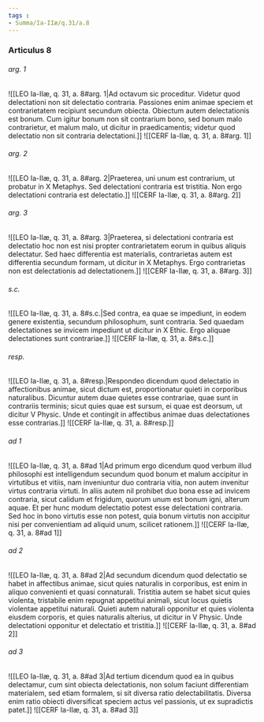 ```yaml
---
tags : 
- Summa/Ia-IIæ/q.31/a.8
---
```


### Articulus 8

###### arg. 1
![[LEO Ia-IIæ, q. 31, a. 8#arg. 1|Ad octavum sic proceditur. Videtur quod delectationi non sit delectatio contraria. Passiones enim animae speciem et contrarietatem recipiunt secundum obiecta. Obiectum autem delectationis est bonum. Cum igitur bonum non sit contrarium bono, sed bonum malo contrarietur, et malum malo, ut dicitur in praedicamentis; videtur quod delectatio non sit contraria delectationi.]]
![[CERF Ia-IIæ, q. 31, a. 8#arg. 1]]

###### arg. 2
![[LEO Ia-IIæ, q. 31, a. 8#arg. 2|Praeterea, uni unum est contrarium, ut probatur in X Metaphys. Sed delectationi contraria est tristitia. Non ergo delectationi contraria est delectatio.]]
![[CERF Ia-IIæ, q. 31, a. 8#arg. 2]]

###### arg. 3
![[LEO Ia-IIæ, q. 31, a. 8#arg. 3|Praeterea, si delectationi contraria est delectatio hoc non est nisi propter contrarietatem eorum in quibus aliquis delectatur. Sed haec differentia est materialis, contrarietas autem est differentia secundum formam, ut dicitur in X Metaphys. Ergo contrarietas non est delectationis ad delectationem.]]
![[CERF Ia-IIæ, q. 31, a. 8#arg. 3]]

###### s.c.
![[LEO Ia-IIæ, q. 31, a. 8#s.c.|Sed contra, ea quae se impediunt, in eodem genere existentia, secundum philosophum, sunt contraria. Sed quaedam delectationes se invicem impediunt ut dicitur in X Ethic. Ergo aliquae delectationes sunt contrariae.]]
![[CERF Ia-IIæ, q. 31, a. 8#s.c.]]

###### resp.
![[LEO Ia-IIæ, q. 31, a. 8#resp.|Respondeo dicendum quod delectatio in affectionibus animae, sicut dictum est, proportionatur quieti in corporibus naturalibus. Dicuntur autem duae quietes esse contrariae, quae sunt in contrariis terminis; sicut quies quae est sursum, ei quae est deorsum, ut dicitur V Physic. Unde et contingit in affectibus animae duas delectationes esse contrarias.]]
![[CERF Ia-IIæ, q. 31, a. 8#resp.]]

###### ad 1
![[LEO Ia-IIæ, q. 31, a. 8#ad 1|Ad primum ergo dicendum quod verbum illud philosophi est intelligendum secundum quod bonum et malum accipitur in virtutibus et vitiis, nam inveniuntur duo contraria vitia, non autem invenitur virtus contraria virtuti. In aliis autem nil prohibet duo bona esse ad invicem contraria, sicut calidum et frigidum, quorum unum est bonum igni, alterum aquae. Et per hunc modum delectatio potest esse delectationi contraria. Sed hoc in bono virtutis esse non potest, quia bonum virtutis non accipitur nisi per convenientiam ad aliquid unum, scilicet rationem.]]
![[CERF Ia-IIæ, q. 31, a. 8#ad 1]]

###### ad 2
![[LEO Ia-IIæ, q. 31, a. 8#ad 2|Ad secundum dicendum quod delectatio se habet in affectibus animae, sicut quies naturalis in corporibus, est enim in aliquo convenienti et quasi connaturali. Tristitia autem se habet sicut quies violenta, tristabile enim repugnat appetitui animali, sicut locus quietis violentae appetitui naturali. Quieti autem naturali opponitur et quies violenta eiusdem corporis, et quies naturalis alterius, ut dicitur in V Physic. Unde delectationi opponitur et delectatio et tristitia.]]
![[CERF Ia-IIæ, q. 31, a. 8#ad 2]]

###### ad 3
![[LEO Ia-IIæ, q. 31, a. 8#ad 3|Ad tertium dicendum quod ea in quibus delectamur, cum sint obiecta delectationis, non solum faciunt differentiam materialem, sed etiam formalem, si sit diversa ratio delectabilitatis. Diversa enim ratio obiecti diversificat speciem actus vel passionis, ut ex supradictis patet.]]
![[CERF Ia-IIæ, q. 31, a. 8#ad 3]]

